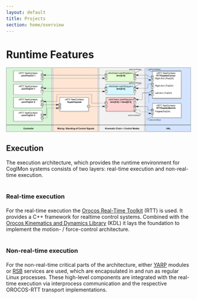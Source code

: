 ```yaml
---
layout: default
title: Projects
section: home/overview
---
```

<style>
  h3 {
    margin: 40px 0px 20px 0px;
  }
</style>
<div class="page-header">
  <h1>Runtime Features</h1>
</div>

![CoSimA Abstraction Layers](images/cosima-layers.png "CoSimA Abstraction Layers")

## Execution

The execution architecture, which provides the runtime environment for CogIMon systems consists of two layers: real-time execution and non-real-time execution.

### Real-time execution

For the real-time execution the [Orocos Real-Time Toolkit](http://www.orocos.org/rtt) (RTT) is used. It provides a C++ framework for realtime control systems. Combined with the [Orocos Kinematics and Dynamics Library](http://www.orocos.org/kdl) (KDL) it lays the foundation to implement the motion- / force-control architecture.

### Non-real-time execution

For the non-real-time critical parts of the architecture, either [YARP](http://www.yarp.it/) modules or [RSB](http://docs.cor-lab.org/rsb-manual/trunk/html/) services are used, which are encapsulated in and run as regular Linux processes. These high-level components are integrated with the real-time execution via interprocess communication and the respective OROCOS-RTT transport implementations.
